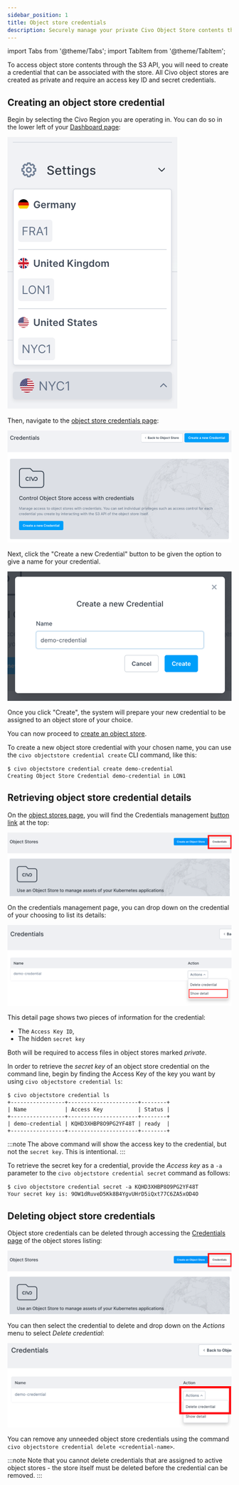 ```yaml
---
sidebar_position: 1
title: Object store credentials
description: Securely manage your private Civo Object Store contents through the Civo dashboard or Civo CLI. Create & retrieve access key IDs and secret credentials. 
---
```


import Tabs from '@theme/Tabs';
import TabItem from '@theme/TabItem';

<head>
  <title>Manage Your Object Store Credentials with Civo | Civo Documentation</title>
</head>

To access object store contents through the S3 API, you will need to create a credential that can be associated with the store. All Civo object stores are created as private and require an access key ID and secret credentials.

## Creating an object store credential

<Tabs groupId="create-credential">
<TabItem value="dashboard" label="Dashboard">

Begin by selecting the Civo Region you are operating in. You can do so in the lower left of your [Dashboard page](https://dashboard.civo.com):

![Region selection menu](../kubernetes/images/region-select.png)

Then, navigate to the [object store credentials page](https://dashboard.civo.com/object-stores/credentials):

![Object store credentials page](images/credentials-creation-1.png)

Next, click the "Create a new Credential" button to be given the option to give a name for your credential.

![Credential creation dialog with "demo-credential" given as a name](images/credentials-creation-2.png)

Once you click "Create", the system will prepare your new credential to be assigned to an object store of your choice.

You can now proceed to [create an object store](./create-an-object-store).
</TabItem>

<TabItem value="cli" label="Civo CLI">

To create a new object store credential with your chosen name, you can use the `civo objectstore credential create` CLI command, like this:

```console
$ civo objectstore credential create demo-credential
Creating Object Store Credential demo-credential in LON1
```

</TabItem>
</Tabs>

## Retrieving object store credential details

<Tabs groupId="retrieve-credentials">
<TabItem value="dashboard" label="Dashboard">

On the [object stores page](https://dashboard.civo.com/object-stores), you will find the Credentials management [button link](https://dashboard.civo.com/object-stores/credentials) at the top:

![Credentials management button highligted](./images/credentials-page-link.png)

On the credentials management page, you can drop down on the credential of your choosing to list its details:

![Credential details dropdown](./images/credential-details-menu.png)

This detail page shows two pieces of information for the credential:

- The `Access Key ID`,
- The hidden `secret key`

Both will be required to access files in object stores marked *private*.

</TabItem>
<TabItem value="cli" label="Civo CLI">

In order to retrieve the *secret key* of an object store credential on the command line, begin by finding the Access Key of the key you want by using `civo objectstore credential ls`:

```console
$ civo objectstore credential ls
+-----------------+----------------------+--------+
| Name            | Access Key           | Status |
+-----------------+----------------------+--------+
| demo-credential | KQHD3XHBP8O9PG2YF48T | ready  |
+-----------------+----------------------+--------+
```

:::note
The above command will show the access key to the credential, but not the `secret key`. This is intentional.
:::

To retrieve the secret key for a credential, provide the *Access key* as a `-a` parameter to the `civo objectstore credential secret` command as follows:

```console
$ civo objectstore credential secret -a KQHD3XHBP8O9PG2YF48T
Your secret key is: 9OW1dRuveD5Kk8B4YgvUHrD5iQxt77C6ZA5xOD4O
```

</TabItem>

</Tabs>

## Deleting object store credentials

<Tabs groupId="delete-credentials">
<TabItem value="dashboard" label="Dashboard">

Object store credentials can be deleted through accessing the [Credentials page](https://dashboard.civo.com/object-stores/credentials) of the object stores listing:

![Object stores credentials link](./images/credentials-page-link.png)

You can then select the credential to delete and drop down on the *Actions* menu to select *Delete credential*:

![Credentials deletion dropdown](./images/credentials-delete-dropdown.png)

</TabItem>
<TabItem value="cli" label="Civo CLI">

You can remove any unneeded object store credentials using the command `civo objectstore credential delete <credential-name>`.

</TabItem>
</Tabs>

:::note
Note that you cannot delete credentials that are assigned to active object stores - the store itself must be deleted before the credential can be removed.
:::
